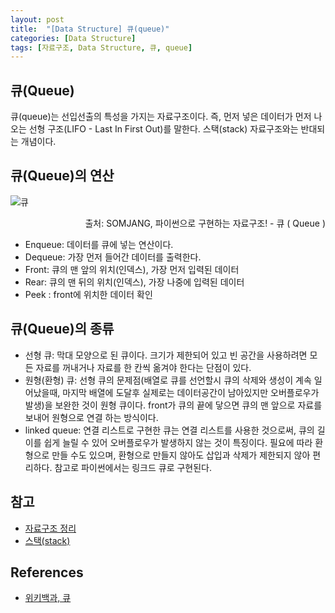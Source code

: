 ```yaml
--- 
layout: post
title:  "[Data Structure] 큐(queue)"
categories: [Data Structure]
tags: [자료구조, Data Structure, 큐, queue]
---
```


## 큐(Queue)

큐(queue)는 선입선출의 특성을 가지는 자료구조이다. 즉, 먼저 넣은 데이터가 먼저 나오는 선형 구조(LIFO - Last In First Out)를 말한다. 스택(stack) 자료구조와는 반대되는 개념이다.


## 큐(Queue)의 연산

![큐](https://img1.daumcdn.net/thumb/R1280x0/?scode=mtistory2&fname=https%3A%2F%2Fblog.kakaocdn.net%2Fdn%2FczcQpk%2Fbtq4l9L1EGg%2FtB6upHgFdCXLDN5Yg6BaVk%2Fimg.png)

<div style="text-align: right">
출처: SOMJANG, 파이썬으로 구현하는 자료구조! - 큐 ( Queue )
</div>

- Enqueue: 데이터를 큐에 넣는 연산이다.
- Dequeue: 가장 먼저 들어간 데이터를 출력한다.
- Front: 큐의 맨 앞의 위치(인덱스), 가장 먼저 입력된 데이터
- Rear: 큐의 맨 뒤의 위치(인덱스), 가장 나중에 입력된 데이터
- Peek : front에 위치한 데이터 확인

## 큐(Queue)의 종류

- 선형 큐: 막대 모양으로 된 큐이다. 크기가 제한되어 있고 빈 공간을 사용하려면 모든 자료를 꺼내거나 자료를 한 칸씩 옮겨야 한다는 단점이 있다.
- 원형(환형) 큐: 선형 큐의 문제점(배열로 큐를 선언할시 큐의 삭제와 생성이 계속 일어났을때, 마지막 배열에 도달후 실제로는 데이터공간이 남아있지만 오버플로우가 발생)을 보완한 것이 원형 큐이다. front가 큐의 끝에 닿으면 큐의 맨 앞으로 자료를 보내어 원형으로 연결 하는 방식이다.
- linked queue: 연결 리스트로 구현한 큐는 연결 리스트를 사용한 것으로써, 큐의 길이를 쉽게 늘릴 수 있어 오버플로우가 발생하지 않는 것이 특징이다. 필요에 따라 환형으로 만들 수도 있으며, 환형으로 만들지 않아도 삽입과 삭제가 제한되지 않아 편리하다. 참고로 파이썬에서는 링크드 큐로 구현된다.

## 참고

- [자료구조 정리](https://woohyunkwon.github.io/algorithm/&/data/structure/2022/01/01/Data-Structure.html)
- [스택(stack)](https://woohyunkwon.github.io/data%20structure/2022/01/01/Stack.html)

## References

- [위키백과, 큐](https://ko.wikipedia.org/wiki/%ED%81%90_(%EC%9E%90%EB%A3%8C_%EA%B5%AC%EC%A1%B0))